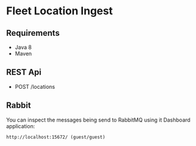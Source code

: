 Fleet Location Ingest
==========================


## Requirements

* Java 8
* Maven

## REST Api

* POST /locations

## Rabbit

You can inspect the messages being send to RabbitMQ using it Dashboard application:

	http://localhost:15672/ (guest/guest)

